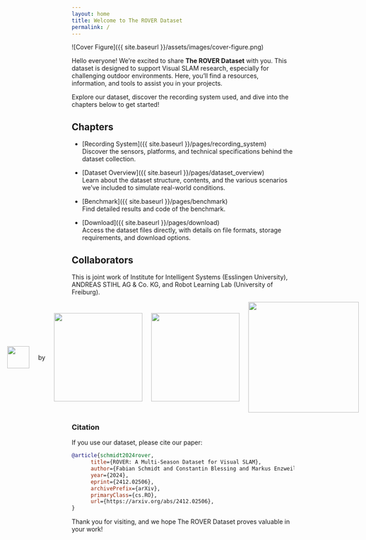 ```yaml
---
layout: home
title: Welcome to The ROVER Dataset
permalink: /
---
```


![Cover Figure]({{ site.baseurl }}/assets/images/cover-figure.png)

Hello everyone! We’re excited to share **The ROVER Dataset** with you. This dataset is designed to support Visual SLAM research, especially for challenging outdoor environments. Here, you’ll find a resources, information, and tools to assist you in your projects.

Explore our dataset, discover the recording system used, and dive into the chapters below to get started!

## Chapters
- [Recording System]({{ site.baseurl }}/pages/recording_system)  
  Discover the sensors, platforms, and technical specifications behind the dataset collection.

- [Dataset Overview]({{ site.baseurl }}/pages/dataset_overview)  
  Learn about the dataset structure, contents, and the various scenarios we’ve included to simulate real-world conditions.

- [Benchmark]({{ site.baseurl }}/pages/benchmark)  
  Find detailed results and code of the benchmark.

- [Download]({{ site.baseurl }}/pages/download)  
  Access the dataset files directly, with details on file formats, storage requirements, and download options.


## Collaborators
This is joint work of Institute for Intelligent Systems (Esslingen University), ANDREAS STIHL AG & Co. KG, and Robot Learning Lab (University of Freiburg).

<div style="display: flex; justify-content: center; align-items: center; gap: 20px;">
  <img src="{{ site.baseurl }}/assets/images/iis_logo_full_bitmap.jpg" height="50"> by 
  <img src="{{ site.baseurl }}/assets/images/esslingen_university.png" width="200">
  <img src="{{ site.baseurl }}/assets/images/stihl.png" width="200">
  <img src="{{ site.baseurl }}/assets/images/uni_freiburg.jpg" width="250">
</div>

### Citation
If you use our dataset, please cite our paper:
```bibtex
@article{schmidt2024rover,
      title={ROVER: A Multi-Season Dataset for Visual SLAM}, 
      author={Fabian Schmidt and Constantin Blessing and Markus Enzweiler and Abhinav Valada},
      year={2024},
      eprint={2412.02506},
      archivePrefix={arXiv},
      primaryClass={cs.RO},
      url={https://arxiv.org/abs/2412.02506}, 
}
```

Thank you for visiting, and we hope The ROVER Dataset proves valuable in your work!
